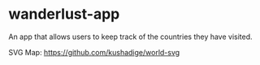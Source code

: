 # wanderlust-app

An app that allows users to keep track of the countries they have visited.

SVG Map: https://github.com/kushadige/world-svg
